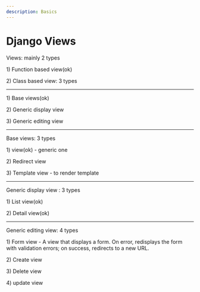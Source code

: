 ```yaml
---
description: Basics
---
```


# Django Views

Views:  mainly 2 types

1\) Function based view\(ok\)

2\) Class based view: 3 types

------------------------------------------------------------------------------------------------------------

1\) Base views\(ok\)

2\) Generic display view

3\) Generic editing view

------------------------------------------------------------------------------------------------------------

Base  views: 3 types

1\) view\(ok\) - generic one

2\) Redirect view 

3\) Template view - to render template

------------------------------------------------------------------------------------------------------------

Generic display view : 3 types

1\) List view\(ok\)

2\) Detail view\(ok\)

------------------------------------------------------------------------------------------------------------

Generic editing view: 4 types

1\) Form view - A view that displays a form. On error, redisplays the form with validation errors; on success, redirects to a new URL.

2\) Create view

3\) Delete view

4\) update view





